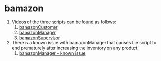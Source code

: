 # bamazon

1. Videos of the three scripts can be found as follows:
    1. [bamazonCustomer](https://drive.google.com/open?id=1SUYGtadz13LhAqEE0B2TDJ-KCaWwyic1)
    1. [bamazonManager](https://drive.google.com/open?id=1sTiEpKPWxCAjaGyovCeQ1gHELUCPcsrD)
    1. [bamazonSupervisor](https://drive.google.com/open?id=1LFfc0v3t2SFj7qR0DB-bGNB5_SOPF1lN)
1. There is a known issue with bamazonManager that causes the script to end prematurely after increasing the inventory on any product.
    1. [bamazonManager - known issue](https://drive.google.com/open?id=1UuCqZzz5RyF0asJnrUKrZZXg58qaMdfs)